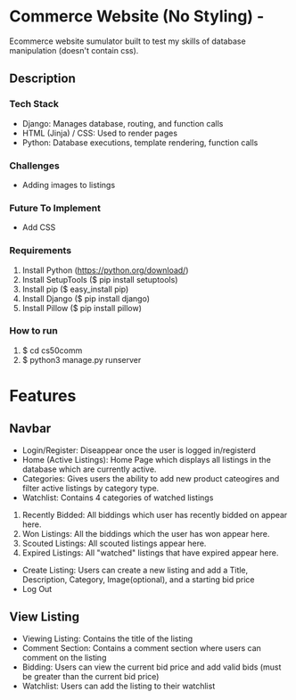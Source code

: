 # Commerce Website (No Styling) -
Ecommerce website sumulator built to test my skills of database manipulation (doesn't contain css).

## Description
### Tech Stack
- Django: Manages database, routing, and function calls
- HTML (Jinja) / CSS: Used to render pages
- Python: Database executions, template rendering, function calls
### Challenges
- Adding images to listings
### Future To Implement
- Add CSS

### Requirements
1. Install Python (https://python.org/download/)
1. Install SetupTools ($ pip install setuptools)
1. Install pip ($ easy_install pip)
1. Install Django ($ pip install django)
1. Install Pillow ($ pip install pillow)

### How to run
1. $ cd cs50comm
1. $ python3 manage.py runserver

# Features

## Navbar
- Login/Register: Diseappear once the user is logged in/registerd
- Home (Active Listings): Home Page which displays all listings in the database which are currently active.
- Categories: Gives users the ability to add new product cateogires and filter active listings by category type.
- Watchlist: Contains 4 categories of watched listings
1. Recently Bidded: All biddings which user has recently bidded on appear here.
1. Won Listings: All the biddings which the user has won appear here.
1. Scouted Listings: All scouted listings appear here.
1. Expired Listings: All "watched" listings that have expired appear here.
- Create Listing: Users can create a new listing and add a Title, Description, Category, Image(optional), and a starting bid price
- Log Out

## View Listing
- Viewing Listing: Contains the title of the listing
- Comment Section: Contains a comment section where users can comment on the listing 
- Bidding: Users can view the current bid price and add valid bids (must be greater than the current bid price)
- Watchlist: Users can add the listing to their watchlist
